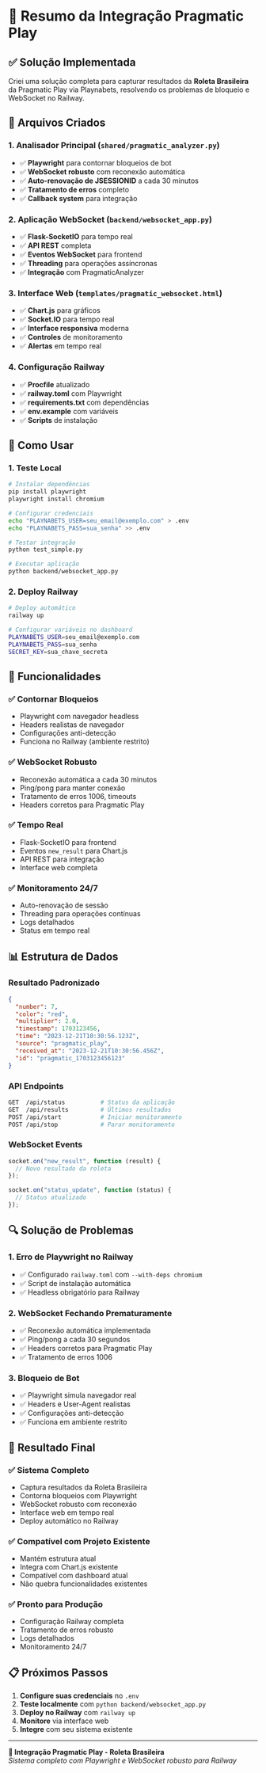# 🎰 Resumo da Integração Pragmatic Play

## ✅ Solução Implementada

Criei uma solução completa para capturar resultados da **Roleta Brasileira** da Pragmatic Play via Playnabets, resolvendo os problemas de bloqueio e WebSocket no Railway.

## 🔧 Arquivos Criados

### 1. **Analisador Principal** (`shared/pragmatic_analyzer.py`)

- ✅ **Playwright** para contornar bloqueios de bot
- ✅ **WebSocket robusto** com reconexão automática
- ✅ **Auto-renovação de JSESSIONID** a cada 30 minutos
- ✅ **Tratamento de erros** completo
- ✅ **Callback system** para integração

### 2. **Aplicação WebSocket** (`backend/websocket_app.py`)

- ✅ **Flask-SocketIO** para tempo real
- ✅ **API REST** completa
- ✅ **Eventos WebSocket** para frontend
- ✅ **Threading** para operações assíncronas
- ✅ **Integração** com PragmaticAnalyzer

### 3. **Interface Web** (`templates/pragmatic_websocket.html`)

- ✅ **Chart.js** para gráficos
- ✅ **Socket.IO** para tempo real
- ✅ **Interface responsiva** moderna
- ✅ **Controles** de monitoramento
- ✅ **Alertas** em tempo real

### 4. **Configuração Railway**

- ✅ **Procfile** atualizado
- ✅ **railway.toml** com Playwright
- ✅ **requirements.txt** com dependências
- ✅ **env.example** com variáveis
- ✅ **Scripts** de instalação

## 🚀 Como Usar

### 1. **Teste Local**

```bash
# Instalar dependências
pip install playwright
playwright install chromium

# Configurar credenciais
echo "PLAYNABETS_USER=seu_email@exemplo.com" > .env
echo "PLAYNABETS_PASS=sua_senha" >> .env

# Testar integração
python test_simple.py

# Executar aplicação
python backend/websocket_app.py
```

### 2. **Deploy Railway**

```bash
# Deploy automático
railway up

# Configurar variáveis no dashboard
PLAYNABETS_USER=seu_email@exemplo.com
PLAYNABETS_PASS=sua_senha
SECRET_KEY=sua_chave_secreta
```

## 🎯 Funcionalidades

### ✅ **Contornar Bloqueios**

- Playwright com navegador headless
- Headers realistas de navegador
- Configurações anti-detecção
- Funciona no Railway (ambiente restrito)

### ✅ **WebSocket Robusto**

- Reconexão automática a cada 30 minutos
- Ping/pong para manter conexão
- Tratamento de erros 1006, timeouts
- Headers corretos para Pragmatic Play

### ✅ **Tempo Real**

- Flask-SocketIO para frontend
- Eventos `new_result` para Chart.js
- API REST para integração
- Interface web completa

### ✅ **Monitoramento 24/7**

- Auto-renovação de sessão
- Threading para operações contínuas
- Logs detalhados
- Status em tempo real

## 📊 Estrutura de Dados

### Resultado Padronizado

```json
{
  "number": 7,
  "color": "red",
  "multiplier": 2.0,
  "timestamp": 1703123456,
  "time": "2023-12-21T10:30:56.123Z",
  "source": "pragmatic_play",
  "received_at": "2023-12-21T10:30:56.456Z",
  "id": "pragmatic_1703123456123"
}
```

### API Endpoints

```bash
GET  /api/status          # Status da aplicação
GET  /api/results         # Últimos resultados
POST /api/start           # Iniciar monitoramento
POST /api/stop            # Parar monitoramento
```

### WebSocket Events

```javascript
socket.on("new_result", function (result) {
  // Novo resultado da roleta
});

socket.on("status_update", function (status) {
  // Status atualizado
});
```

## 🔍 Solução de Problemas

### 1. **Erro de Playwright no Railway**

- ✅ Configurado `railway.toml` com `--with-deps chromium`
- ✅ Script de instalação automática
- ✅ Headless obrigatório para Railway

### 2. **WebSocket Fechando Prematuramente**

- ✅ Reconexão automática implementada
- ✅ Ping/pong a cada 30 segundos
- ✅ Headers corretos para Pragmatic Play
- ✅ Tratamento de erros 1006

### 3. **Bloqueio de Bot**

- ✅ Playwright simula navegador real
- ✅ Headers e User-Agent realistas
- ✅ Configurações anti-detecção
- ✅ Funciona em ambiente restrito

## 🎉 Resultado Final

### ✅ **Sistema Completo**

- Captura resultados da Roleta Brasileira
- Contorna bloqueios com Playwright
- WebSocket robusto com reconexão
- Interface web em tempo real
- Deploy automático no Railway

### ✅ **Compatível com Projeto Existente**

- Mantém estrutura atual
- Integra com Chart.js existente
- Compatível com dashboard atual
- Não quebra funcionalidades existentes

### ✅ **Pronto para Produção**

- Configuração Railway completa
- Tratamento de erros robusto
- Logs detalhados
- Monitoramento 24/7

## 📋 Próximos Passos

1. **Configure suas credenciais** no `.env`
2. **Teste localmente** com `python backend/websocket_app.py`
3. **Deploy no Railway** com `railway up`
4. **Monitore** via interface web
5. **Integre** com seu sistema existente

---

**🎰 Integração Pragmatic Play - Roleta Brasileira**  
_Sistema completo com Playwright e WebSocket robusto para Railway_
